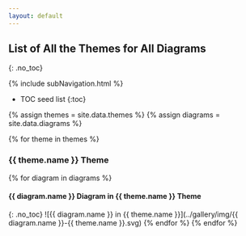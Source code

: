 ```yaml
---
layout: default
---
```

## List of All the Themes for All Diagrams
{: .no_toc}

{% include subNavigation.html %}

* TOC seed list
{:toc}

{% assign themes = site.data.themes %}
{% assign diagrams = site.data.diagrams %}

{% for theme in themes %}
### {{ theme.name }} Theme
{% for diagram in diagrams %}
#### {{ diagram.name }} Diagram in {{ theme.name }} Theme
{: .no_toc}
![{{ diagram.name }} in {{ theme.name }}](../gallery/img/{{ diagram.name }}-{{ theme.name }}.svg)
{% endfor %}
{% endfor %}
